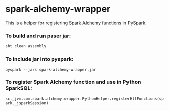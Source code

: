 # spark-alchemy-wrapper

This is a helper for registering [Spark Alchemy](https://github.com/swoop-inc/spark-alchemy) functions in PySpark.

### To build and run paser jar:
`sbt clean assembly`

### To include jar into pyspark:
`pyspark --jars spark-alchemy-wrapper.jar`

### To register Spark Alchemy function and use in Python SparkSQL:
`sc._jvm.com.spark.alchemy.wrapper.PythonHelper.registerHllFunctions(spark._jsparkSession)`
